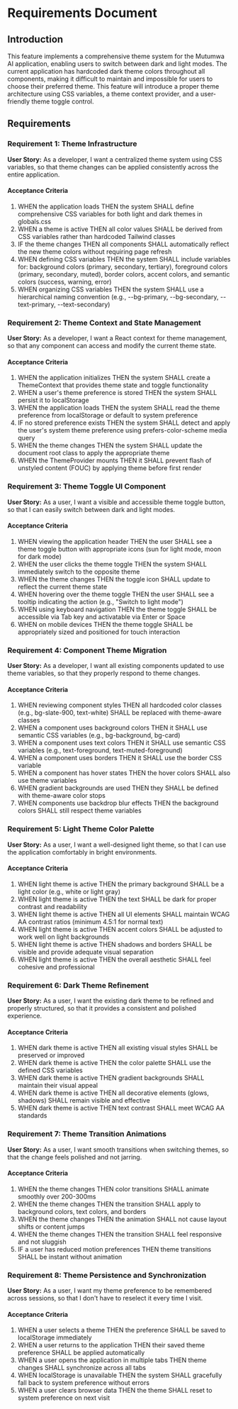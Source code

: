 # Requirements Document

## Introduction

This feature implements a comprehensive theme system for the Mutumwa AI application, enabling users to switch between dark and light modes. The current application has hardcoded dark theme colors throughout all components, making it difficult to maintain and impossible for users to choose their preferred theme. This feature will introduce a proper theme architecture using CSS variables, a theme context provider, and a user-friendly theme toggle control.

## Requirements

### Requirement 1: Theme Infrastructure

**User Story:** As a developer, I want a centralized theme system using CSS variables, so that theme changes can be applied consistently across the entire application.

#### Acceptance Criteria

1. WHEN the application loads THEN the system SHALL define comprehensive CSS variables for both light and dark themes in globals.css
2. WHEN a theme is active THEN all color values SHALL be derived from CSS variables rather than hardcoded Tailwind classes
3. IF the theme changes THEN all components SHALL automatically reflect the new theme colors without requiring page refresh
4. WHEN defining CSS variables THEN the system SHALL include variables for: background colors (primary, secondary, tertiary), foreground colors (primary, secondary, muted), border colors, accent colors, and semantic colors (success, warning, error)
5. WHEN organizing CSS variables THEN the system SHALL use a hierarchical naming convention (e.g., --bg-primary, --bg-secondary, --text-primary, --text-secondary)

### Requirement 2: Theme Context and State Management

**User Story:** As a developer, I want a React context for theme management, so that any component can access and modify the current theme state.

#### Acceptance Criteria

1. WHEN the application initializes THEN the system SHALL create a ThemeContext that provides theme state and toggle functionality
2. WHEN a user's theme preference is stored THEN the system SHALL persist it to localStorage
3. WHEN the application loads THEN the system SHALL read the theme preference from localStorage or default to system preference
4. IF no stored preference exists THEN the system SHALL detect and apply the user's system theme preference using prefers-color-scheme media query
5. WHEN the theme changes THEN the system SHALL update the document root class to apply the appropriate theme
6. WHEN the ThemeProvider mounts THEN it SHALL prevent flash of unstyled content (FOUC) by applying theme before first render

### Requirement 3: Theme Toggle UI Component

**User Story:** As a user, I want a visible and accessible theme toggle button, so that I can easily switch between dark and light modes.

#### Acceptance Criteria

1. WHEN viewing the application header THEN the user SHALL see a theme toggle button with appropriate icons (sun for light mode, moon for dark mode)
2. WHEN the user clicks the theme toggle THEN the system SHALL immediately switch to the opposite theme
3. WHEN the theme changes THEN the toggle icon SHALL update to reflect the current theme state
4. WHEN hovering over the theme toggle THEN the user SHALL see a tooltip indicating the action (e.g., "Switch to light mode")
5. WHEN using keyboard navigation THEN the theme toggle SHALL be accessible via Tab key and activatable via Enter or Space
6. WHEN on mobile devices THEN the theme toggle SHALL be appropriately sized and positioned for touch interaction

### Requirement 4: Component Theme Migration

**User Story:** As a developer, I want all existing components updated to use theme variables, so that they properly respond to theme changes.

#### Acceptance Criteria

1. WHEN reviewing component styles THEN all hardcoded color classes (e.g., bg-slate-900, text-white) SHALL be replaced with theme-aware classes
2. WHEN a component uses background colors THEN it SHALL use semantic CSS variables (e.g., bg-background, bg-card)
3. WHEN a component uses text colors THEN it SHALL use semantic CSS variables (e.g., text-foreground, text-muted-foreground)
4. WHEN a component uses borders THEN it SHALL use the border CSS variable
5. WHEN a component has hover states THEN the hover colors SHALL also use theme variables
6. WHEN gradient backgrounds are used THEN they SHALL be defined with theme-aware color stops
7. WHEN components use backdrop blur effects THEN the background colors SHALL still respect theme variables

### Requirement 5: Light Theme Color Palette

**User Story:** As a user, I want a well-designed light theme, so that I can use the application comfortably in bright environments.

#### Acceptance Criteria

1. WHEN light theme is active THEN the primary background SHALL be a light color (e.g., white or light gray)
2. WHEN light theme is active THEN the text SHALL be dark for proper contrast and readability
3. WHEN light theme is active THEN all UI elements SHALL maintain WCAG AA contrast ratios (minimum 4.5:1 for normal text)
4. WHEN light theme is active THEN accent colors SHALL be adjusted to work well on light backgrounds
5. WHEN light theme is active THEN shadows and borders SHALL be visible and provide adequate visual separation
6. WHEN light theme is active THEN the overall aesthetic SHALL feel cohesive and professional

### Requirement 6: Dark Theme Refinement

**User Story:** As a user, I want the existing dark theme to be refined and properly structured, so that it provides a consistent and polished experience.

#### Acceptance Criteria

1. WHEN dark theme is active THEN all existing visual styles SHALL be preserved or improved
2. WHEN dark theme is active THEN the color palette SHALL use the defined CSS variables
3. WHEN dark theme is active THEN gradient backgrounds SHALL maintain their visual appeal
4. WHEN dark theme is active THEN all decorative elements (glows, shadows) SHALL remain visible and effective
5. WHEN dark theme is active THEN text contrast SHALL meet WCAG AA standards

### Requirement 7: Theme Transition Animations

**User Story:** As a user, I want smooth transitions when switching themes, so that the change feels polished and not jarring.

#### Acceptance Criteria

1. WHEN the theme changes THEN color transitions SHALL animate smoothly over 200-300ms
2. WHEN the theme changes THEN the transition SHALL apply to background colors, text colors, and borders
3. WHEN the theme changes THEN the animation SHALL not cause layout shifts or content jumps
4. WHEN the theme changes THEN the transition SHALL feel responsive and not sluggish
5. IF a user has reduced motion preferences THEN theme transitions SHALL be instant without animation

### Requirement 8: Theme Persistence and Synchronization

**User Story:** As a user, I want my theme preference to be remembered across sessions, so that I don't have to reselect it every time I visit.

#### Acceptance Criteria

1. WHEN a user selects a theme THEN the preference SHALL be saved to localStorage immediately
2. WHEN a user returns to the application THEN their saved theme preference SHALL be applied automatically
3. WHEN a user opens the application in multiple tabs THEN theme changes SHALL synchronize across all tabs
4. WHEN localStorage is unavailable THEN the system SHALL gracefully fall back to system preference without errors
5. WHEN a user clears browser data THEN the theme SHALL reset to system preference on next visit

